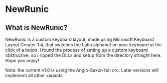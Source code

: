 # NewRunic

## What is NewRunic?

NewRunic is a custom keyboard layout, made using Microsoft Keyboard Layout Creator 1.4, that switches the Latin alphabet on your keyboard at the click of a buton. I found the process of setting up a custom keyboard obstructive, so I ripped the DLLs and setup from the directory straight here. Hope you enjoy!

Note: the current v1.0 is using the Anglo-Saxon fulᚦorc. Later versions will implement all other variants.

